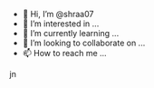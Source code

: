 - 👋 Hi, I’m @shraa07
- 👀 I’m interested in ...
- 🌱 I’m currently learning ...
- 💞️ I’m looking to collaborate on ...
- 📫 How to reach me ...

<!---
shraa07/shraa07 is a ✨ special ✨ repository because its `README.md` (this file) appears on your GitHub profile.
You can click the Preview link to take a look at your changes.
---> jn
